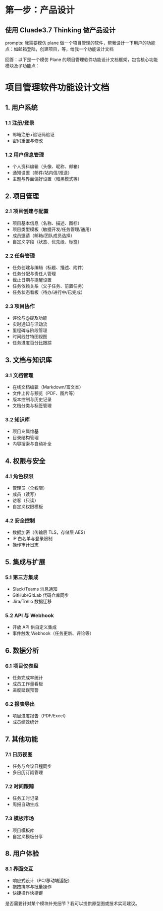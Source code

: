 # 第一步：产品设计

## 使用 Cluade3.7 Thinking 做产品设计

prompts: 我需要模仿 plane 做一个项目管理的软件，帮我设计一下用户的功能点：如邮箱登陆，创建项目，等，给我一个功能设计文档

回答：以下是一个模仿 Plane 的项目管理软件功能设计文档框架，包含核心功能模块及子功能点：

# **项目管理软件功能设计文档**

## **1. 用户系统**

### 1.1 注册/登录

- 邮箱注册+验证码验证
- 密码重置与修改

### 1.2 用户信息管理

- 个人资料编辑（头像、昵称、邮箱）
- 通知设置（邮件/站内信/推送）
- 主题与界面偏好设置（暗黑模式等）

## **2. 项目管理**

### 2.1 项目创建与配置

- 项目基本信息（名称、描述、图标）
- 项目类型模板（敏捷开发/任务管理/通用）
- 成员邀请（邮箱/团队成员选择）
- 自定义字段（状态、优先级、标签）

### 2.2 任务管理

- 任务创建与编辑（标题、描述、附件）
- 任务分配与责任人管理
- 截止日期与提醒设置
- 任务依赖关系（父子任务、前置任务）
- 任务状态看板（待办/进行中/已完成）

### 2.3 项目协作

- 评论与@提及功能
- 实时通知与活动流
- 里程碑与阶段管理
- 时间线甘特图视图
- 任务进度百分比跟踪

## **3. 文档与知识库**

### 3.1 文档管理

- 在线文档编辑（Markdown/富文本）
- 文件上传与预览（PDF、图片等）
- 版本控制与历史记录
- 文档分类与标签管理

### 3.2 知识库

- 项目专属维基
- 目录结构管理
- 内容搜索与自动补全

## **4. 权限与安全**

### 4.1 角色权限

- 管理员（全权限）
- 成员（读写）
- 访客（只读）
- 自定义权限模板

### 4.2 安全控制

- 数据加密（传输层 TLS，存储层 AES）
- IP 白名单与登录限制
- 操作审计日志

## **5. 集成与扩展**

### 5.1 第三方集成

- Slack/Teams 消息通知
- GitHub/GitLab 代码仓库同步
- Jira/Trello 数据迁移

### 5.2 API 与 Webhook

- 开放 API 供自定义集成
- 事件触发 Webhook（任务更新、评论等）

## **6. 数据分析**

### 6.1 项目仪表盘

- 任务完成率统计
- 成员工作量看板
- 进度延误预警

### 6.2 报表导出

- 项目进度报告（PDF/Excel）
- 成员绩效统计

## **7. 其他功能**

### 7.1 日历视图

- 任务与会议日程同步
- 多日历订阅管理

### 7.2 时间跟踪

- 任务工时记录
- 周报自动生成

### 7.3 模板市场

- 项目模板库
- 自定义模板分享

## **8. 用户体验**

### 8.1 界面交互

- 响应式设计（PC/移动端适配）
- 拖拽排序与批量操作
- 快捷操作快捷键

是否需要针对某个模块补充细节？我可以提供原型图或技术实现建议。

